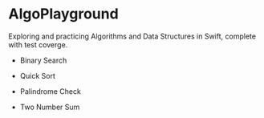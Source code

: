 # AlgoPlayground
Exploring and practicing Algorithms and Data Structures in Swift, complete with test coverge.

- Binary Search

- Quick Sort

- Palindrome Check

- Two Number Sum
